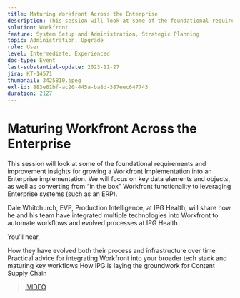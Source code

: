 ```yaml
---
title: Maturing Workfront Across the Enterprise
description: This session will look at some of the foundational requirements and improvement insights for growing a Workfront Implementation into an Enterprise implementation.
solution: Workfront
feature: System Setup and Administration, Strategic Planning
topic: Administration, Upgrade
role: User
level: Intermediate, Experienced
doc-type: Event
last-substantial-update: 2023-11-27
jira: KT-14571
thumbnail: 3425810.jpeg
exl-id: 883e61bf-ac20-445a-ba8d-387eec647743
duration: 2127
---
```

# Maturing Workfront Across the Enterprise

This session will look at some of the foundational requirements and improvement insights for growing a Workfront Implementation into an Enterprise implementation. We will focus on key data elements and objects, as well as converting from “in the box” Workfront functionality to leveraging Enterprise systems (such as an ERP).

Dale Whitchurch, EVP, Production Intelligence, at IPG Health, will share how he and his team have integrated multiple technologies into Workfront to automate workflows and evolved processes at IPG Health.

You’ll hear,

How they have evolved both their process and infrastructure over time
Practical advice for integrating Workfront into your broader tech stack and maturing key workflows
How IPG is laying the groundwork for Content Supply Chain

>[!VIDEO](https://video.tv.adobe.com/v/3425810/?learn=on)
